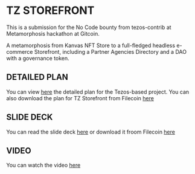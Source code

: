 # TZ STOREFRONT

This is a submission for the No Code bounty from tezos-contrib at Metamorphosis hackathon at Gitcoin.

A metamorphosis from Kanvas NFT Store to a full-fledged headless e-commerce Storefront, including a Partner Agencies Directory and a DAO with a governance token.

## DETAILED PLAN

You can view [here](https://github.com/ivanmolto/tz-storefront/blob/master/tz-storefront-ivanmolto.pdf) the detailed plan for the Tezos-based project.
You can also download the plan for TZ Storefront from Filecoin [here](https://ivanmolto.mypinata.cloud/ipfs/QmT4xBwX3kNDfSeKjPFVzZSqMcw1HMZfq6f4UavZxSmNcB)


## SLIDE DECK 

You can read the slide deck [here](https://github.com/ivanmolto/tz-storefront/blob/master/metamorphosis-hackathon-tezos-contrib-ivanmolto.pdf) or download it froom Filecoin [here](https://ivanmolto.mypinata.cloud/ipfs/QmZR6mrFLhoTA4Rdofcm2WAM4mdNr1mQmLpBmKGufTCK3V)


## VIDEO

You can watch the video [here]()

